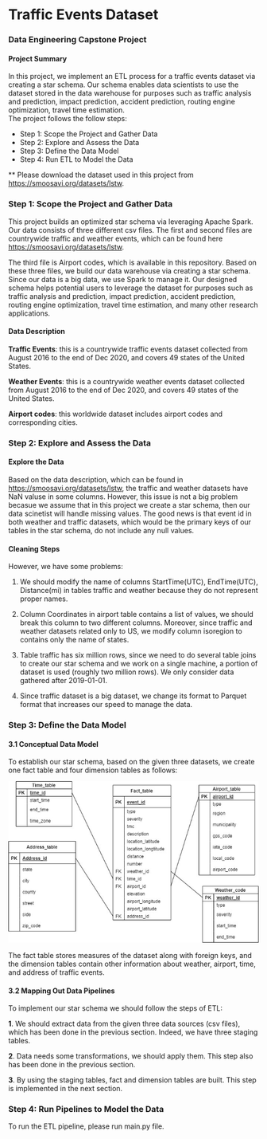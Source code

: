 # Traffic Events Dataset
### Data Engineering Capstone Project

#### Project Summary
In this project, we implement an ETL process for a traffic events dataset via creating a star schema. Our schema enables data scientists to use the dataset stored in 
the data warehouse for purposes such as traffic analysis and prediction, impact prediction, accident prediction, routing engine optimization, travel time estimation.   
The project follows the follow steps:
* Step 1: Scope the Project and Gather Data
* Step 2: Explore and Assess the Data
* Step 3: Define the Data Model
* Step 4: Run ETL to Model the Data

** Please download the dataset used in this project from https://smoosavi.org/datasets/lstw.

### Step 1: Scope the Project and Gather Data

This project builds an optimized star schema via 
leveraging Apache Spark. Our data consists of three 
different csv files. 
The first and second files are countrywide traffic 
and weather events, which can be found here https://smoosavi.org/datasets/lstw.

The third file is Airport codes, which is available in this repository. 
Based on these three files, we build our data warehouse 
via creating a star schema. Since our data is a big data,
 we use Spark to manage it. Our designed schema
  helps potential users to leverage the dataset for 
 purposes such as traffic analysis and prediction, 
impact prediction, accident prediction, routing engine optimization, 
travel time estimation, and many other research applications.

#### Data Description

**Traffic Events**: this is a countrywide traffic events dataset 
collected from August 2016 to the end of Dec 2020, and covers 49 
states of the United States.

**Weather Events**: this is a countrywide weather events dataset 
collected from August 2016 to the end of Dec 2020, and covers 49 
states of the United States.

**Airport codes**: this worldwide dataset includes airport codes
 and corresponding cities.
 
 ### Step 2: Explore and Assess the Data
#### Explore the Data 
Based on the data description, which can be found in https://smoosavi.org/datasets/lstw, the traffic and weather datasets have NaN valuse in some columns. However, this issue is not a big problem becasue we assume that in this project we create a star schema, then our data scinetist will handle missing values. The good news is that event id in both weather and traffic datasets, which would be the primary keys of our tables in the star schema, do not include any null values. 

#### Cleaning Steps
However, we have some problems:

1. We should modify the name of columns StartTime(UTC), EndTime(UTC), Distance(mi) in tables traffic and weather because they do not represent proper names. 

2. Column Coordinates in airport table contains a list of values, we should break this column to two different columns. Moreover, since traffic and weather datasets related only to US, we modify column isoregion to contains only the name of states. 

3. Table traffic has six million rows, since we need to do several table joins to create our star schema and we work on a single machine, a portion of dataset is used (roughly two million rows). We only consider data gathered after 2019-01-01.  

4. Since traffic dataset is a big dataset, we change its format to Parquet format that increases our speed to manage the data. 
### Step 3: Define the Data Model
#### 3.1 Conceptual Data Model

To establish our star schema, based on the given three datasets, we create one fact table and four dimension tables as follows: 

![Star Schema](schema.jpg)

The fact table stores measures of the dataset along with foreign keys, and the dimension tables contain other information about weather, airport, time, and address of traffic events. 

#### 3.2 Mapping Out Data Pipelines
To implement our star schema we should follow the steps of ETL:

**1**. We should extract data from the given three data sources (csv files), which has been done in the previous section. Indeed, we have three staging tables. 

**2**. Data needs some transformations, we should apply them. This step also has been done in the previous section.

**3**. By using the staging tables, fact and dimension tables are built. This step is implemented in the next section. 
### Step 4: Run Pipelines to Model the Data 
To run the ETL pipeline, please run main.py file. 
